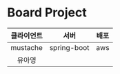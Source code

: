 # Board Project


|클라이언트|서버|배포| 
|:---:|:---:|:---:| 
|mustache|spring-boot|aws| 
|유아영                   | 
